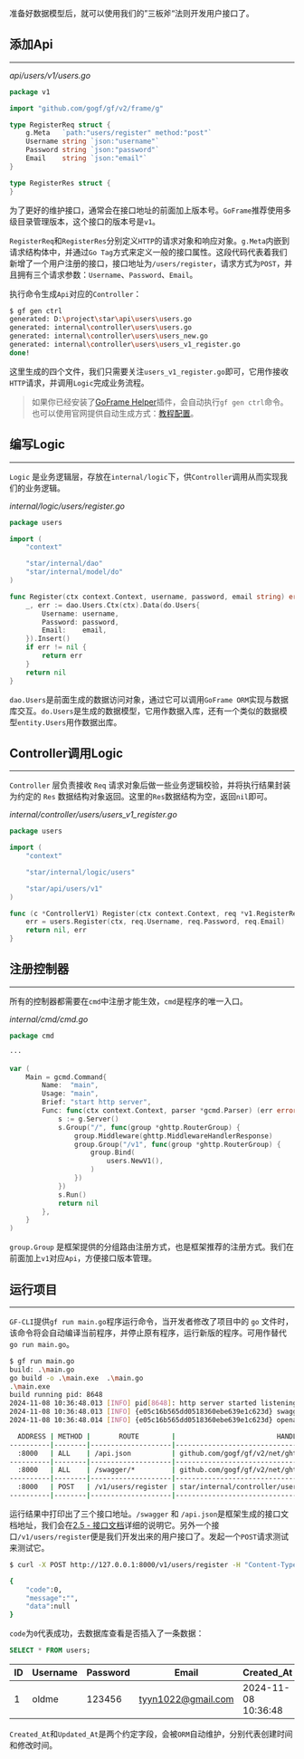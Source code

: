 准备好数据模型后，就可以使用我们的”三板斧“法则开发用户接口了。
## 添加Api
---
*api/users/v1/users.go*
```go
package v1

import "github.com/gogf/gf/v2/frame/g"

type RegisterReq struct {
    g.Meta   `path:"users/register" method:"post"`
    Username string `json:"username"`
    Password string `json:"password"`
    Email    string `json:"email"`
}

type RegisterRes struct {
}
```

为了更好的维护接口，通常会在接口地址的前面加上版本号。`GoFrame`推荐使用多级目录管理版本，这个接口的版本号是`v1`。

`RegisterReq`和`RegisterRes`分别定义`HTTP`的请求对象和响应对象。`g.Meta`内嵌到请求结构体中，并通过`Go Tag`方式来定义一般的接口属性。这段代码代表着我们新增了一个用户注册的接口，接口地址为`/users/register`，请求方式为`POST`，并且拥有三个请求参数：`Username`、`Password`、`Email`。

执行命令生成`Api`对应的`Controller`：
```bash
$ gf gen ctrl
generated: D:\project\star\api\users\users.go
generated: internal\controller\users\users.go
generated: internal\controller\users\users_new.go
generated: internal\controller\users\users_v1_register.go
done!
```

这里生成的四个文件，我们只需要关注`users_v1_register.go`即可，它用作接收`HTTP`请求，并调用`Logic`完成业务流程。

> 如果你已经安装了[GoFrame Helper](https://plugins.jetbrains.com/plugin/23324-goframe-helper)插件，会自动执行`gf gen ctrl`命令。也可以使用官网提供自动生成方式：[教程配置](https://goframe.org/docs/cli/gen-ctrl#%E8%87%AA%E5%8A%A8%E6%A8%A1%E5%BC%8F%E6%8E%A8%E8%8D%90)。

## 编写Logic
---
`Logic` 是业务逻辑层，存放在`internal/logic`下，供`Controller`调用从而实现我们的业务逻辑。

*internal/logic/users/register.go*
```go
package users

import (
    "context"

    "star/internal/dao"
    "star/internal/model/do"
)

func Register(ctx context.Context, username, password, email string) error {
    _, err := dao.Users.Ctx(ctx).Data(do.Users{
        Username: username,
        Password: password,
        Email:    email,
    }).Insert()
    if err != nil {
        return err
    }
    return nil
}
```

`dao.Users`是前面生成的数据访问对象，通过它可以调用`GoFrame ORM`实现与数据库交互。`do.Users`是生成的数据模型，它用作数据入库，还有一个类似的数据模型`entity.Users`用作数据出库。

## Controller调用Logic
---
`Controller` 层负责接收 `Req` 请求对象后做一些业务逻辑校验，并将执行结果封装为约定的 `Res` 数据结构对象返回。这里的`Res`数据结构为空，返回`nil`即可。

*internal/controller/users/users_v1_register.go*
```go
package users

import (
    "context"

    "star/internal/logic/users"

    "star/api/users/v1"
)

func (c *ControllerV1) Register(ctx context.Context, req *v1.RegisterReq) (res *v1.RegisterRes, err error) {
    err = users.Register(ctx, req.Username, req.Password, req.Email)
    return nil, err
}
```

## 注册控制器
---
所有的控制器都需要在`cmd`中注册才能生效，`cmd`是程序的唯一入口。

*internal/cmd/cmd.go*
```go
package cmd

···

var (
    Main = gcmd.Command{
        Name:  "main",
        Usage: "main",
        Brief: "start http server",
        Func: func(ctx context.Context, parser *gcmd.Parser) (err error) {
            s := g.Server()
            s.Group("/", func(group *ghttp.RouterGroup) {
                group.Middleware(ghttp.MiddlewareHandlerResponse)
                group.Group("/v1", func(group *ghttp.RouterGroup) {
                    group.Bind(
                        users.NewV1(),
                    )
                })
            })
            s.Run()
            return nil
        },
    }
)
```

`group.Group` 是框架提供的分组路由注册方式，也是框架推荐的注册方式。我们在前面加上`v1`对应`Api`，方便接口版本管理。
## 运行项目
---
`GF-CLI`提供`gf run main.go`程序运行命令，当开发者修改了项目中的 `go` 文件时，该命令将会自动编译当前程序，并停止原有程序，运行新版的程序。可用作替代`go run main.go`。

```bash
$ gf run main.go
build: .\main.go
go build -o .\main.exe  .\main.go
.\main.exe 
build running pid: 8648
2024-11-08 10:36:48.013 [INFO] pid[8648]: http server started listening on [:8000]
2024-11-08 10:36:48.013 [INFO] {e05c16b565dd0518360ebe639e1c623d} swagger ui is serving at address: http://127.0.0.1:8000/swagger/
2024-11-08 10:36:48.014 [INFO] {e05c16b565dd0518360ebe639e1c623d} openapi specification is serving at address: http://127.0.0.1:8000/api.json

  ADDRESS | METHOD |       ROUTE        |                         HANDLER                         |           MIDDLEWARE
----------|--------|--------------------|---------------------------------------------------------|----------------------------------
  :8000   | ALL    | /api.json          | github.com/gogf/gf/v2/net/ghttp.(*Server).openapiSpec   |
----------|--------|--------------------|---------------------------------------------------------|----------------------------------
  :8000   | ALL    | /swagger/*         | github.com/gogf/gf/v2/net/ghttp.(*Server).swaggerUI     | HOOK_BEFORE_SERVE
----------|--------|--------------------|---------------------------------------------------------|----------------------------------
  :8000   | POST   | /v1/users/register | star/internal/controller/users.(*ControllerV1).Register | ghttp.MiddlewareHandlerResponse
----------|--------|--------------------|---------------------------------------------------------|----------------------------------
```

运行结果中打印出了三个接口地址。`/swagger` 和 `/api.json`是框架生成的接口文档地址，我们会在[2.5 - 接口文档](./2.5%20-%20接口文档.md)详细的说明它。另外一个接口`/v1/users/register`便是我们开发出来的用户接口了。发起一个`POST`请求测试来测试它。

```bash
$ curl -X POST http://127.0.0.1:8000/v1/users/register -H "Content-Type: application/json" -d "{\"username\":\"oldme\", \"password\":\"123456\", \"email\":\"tyyn1022@gmail.com\"}"

{
    "code":0,
    "message":"",
    "data":null
}
```

`code`为`0`代表成功，去数据库查看是否插入了一条数据：
```sql
SELECT * FROM users;
```

| ID  | Username | Password | Email              | Created_At          | Updated_At          |
| --- | -------- | -------- | ------------------ | ------------------- | ------------------- |
| 1   | oldme    | 123456   | tyyn1022@gmail.com | 2024-11-08 10:36:48 | 2024-11-08 10:36:48 |

`Created_At`和`Updated_At`是两个约定字段，会被`ORM`自动维护，分别代表创建时间和修改时间。